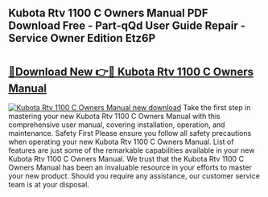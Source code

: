 ## Kubota Rtv 1100 C Owners Manual PDF Download Free - Part-qQd User Guide Repair - Service Owner Edition Etz6P

# <h2><a href="http://bc91229.oget.top/?id=Kubota+Rtv+1100+C+Owners+Manual">🔗Download New 👉🔴 Kubota Rtv 1100 C Owners Manual</a></h2>

[![Kubota Rtv 1100 C Owners Manual new download](https://i.imgur.com/5g1atiW.png)](http://bc91229.oget.top/?id=Kubota+Rtv+1100+C+Owners+Manual)
Take the first step in mastering your new Kubota Rtv 1100 C Owners Manual with this comprehensive user manual, covering installation, operation, and maintenance. Safety First Please ensure you follow all safety precautions when operating your new Kubota Rtv 1100 C Owners Manual. List of features are just some of the remarkable capabilities available in your new Kubota Rtv 1100 C Owners Manual. We trust that the Kubota Rtv 1100 C Owners Manual has been an invaluable resource in your efforts to master your new product. Should you require any assistance, our customer service team is at your disposal.
